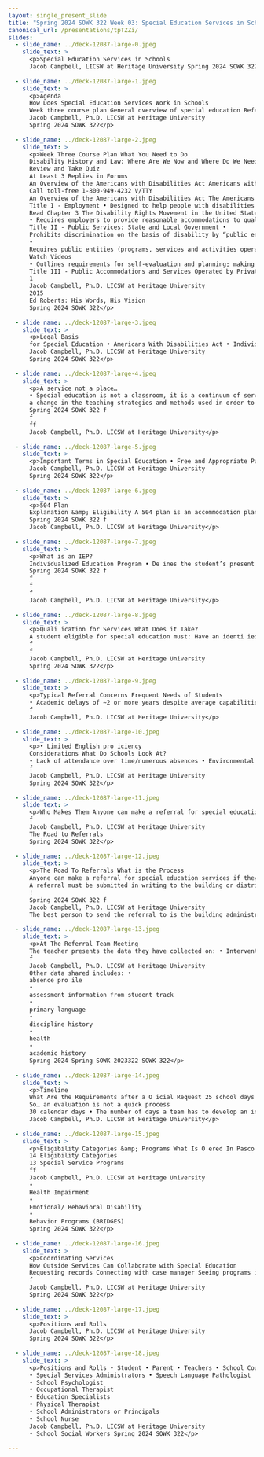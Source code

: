 ```yaml
---
layout: single_present_slide
title: "Spring 2024 SOWK 322 Week 03: Special Education Services in Schools"
canonical_url: /presentations/tpTZZi/
slides:
  - slide_name: ../deck-12087-large-0.jpeg
    slide_text: >
      <p>Special Education Services in Schools
      Jacob Campbell, LICSW at Heritage University Spring 2024 SOWK 322 Photo by Renan Kamikoga on Unsplash</p>
      
  - slide_name: ../deck-12087-large-1.jpeg
    slide_text: >
      <p>Agenda
      How Does Special Education Services Work in Schools
      Week three course plan General overview of special education Referral process for special services Positions and rolls
      Jacob Campbell, Ph.D. LICSW at Heritage University
      Spring 2024 SOWK 322</p>
      
  - slide_name: ../deck-12087-large-2.jpeg
    slide_text: >
      <p>Week Three Course Plan What You Need to Do
      Disability History and Law: Where Are We Now and Where Do We Need To Go What Does Access Really Mean The Disability Rights Movement Disability Law and Your Curiosity
      Review and Take Quiz
      At Least 3 Replies in Forums
      An Overview of the Americans with Disabilities Act Americans with Disabilities Act
      Call toll-free 1-800-949-4232 V/TTY
      An Overview of the Americans with Disabilities Act The Americans with Disabilities Act (ADA), enacted in 1990, is a civil rights law that prohibits discrimination against individuals with disabilities in all areas of public life, including jobs, schools, transportation, and all public and private places that are open to the general public. The ADA is divided into five titles (or sections) that relate to different areas of public life.
      Title I - Employment • Designed to help people with disabilities access the same employment opportunities and benefits available to people without disabilities. • Applies to employers with 15 or more employees.
      Read Chapter 3 The Disability Rights Movement in the United States
      • Requires employers to provide reasonable accommodations to qualified applicants or employees. A “reasonable accommodation” is a change that does not cause the employer “undue hardship” (too much difficulty or expense). • Defines disability, establishes guidelines for the reasonable accommodation process, addresses medical examinations and inquiries, and defines “direct threat” when there is risk of substantial harm to the health or safety of the individual employee with a disability or others. • Regulated and enforced by the U.S. Equal Employment Opportunity Commission. http://www.eeoc.gov/laws/types/disability.cfm
      Title II - Public Services: State and Local Government •
      Prohibits discrimination on the basis of disability by “public entities,” which are programs, services and activities operated by state and local governments.
      •
      Requires public entities (programs, services and activities operated by state and local governments) to be accessible to individuals with disabilities.
      Watch Videos
      • Outlines requirements for self-evaluation and planning; making reasonable modifications to policies, practices, and procedures where necessary to avoid discrimination; identifying architectural barriers; and communicating effectively with people with hearing, vision and speech disabilities. • Regulated and enforced by the U.S. Department of Justice. http://www.ada.gov
      Title III - Public Accommodations and Services Operated by Private Entities • Prohibits places of public accommodation from discriminating against individuals with disabilities. Public accommodations include privately-owned, leased or operated facilities like hotels, restaurants, retail merchants, doctors’ offices, golf courses, private schools, sports stadiums, theaters, and so on. • Sets the minimum standards for accessibility for alterations, new construction and barrier removal. www.adata.org
      1
      Jacob Campbell, Ph.D. LICSW at Heritage University
      2015
      Ed Roberts: His Words, His Vision
      Spring 2024 SOWK 322</p>
      
  - slide_name: ../deck-12087-large-3.jpeg
    slide_text: >
      <p>Legal Basis
      for Special Education • Americans With Disabilities Act • Individuals With Disabilities Education Improvement Act • Washington Administrative Code (Chapter 392-172A): Rules for the Provision of Special Education to Special Education Students
      Jacob Campbell, Ph.D. LICSW at Heritage University
      Spring 2024 SOWK 322</p>
      
  - slide_name: ../deck-12087-large-4.jpeg
    slide_text: >
      <p>A service not a place…
      • Special education is not a classroom, it is a continuum of services • Special education is de ined by the type of instruction the student gets, not where the instruction occurs • Special education is specially designed instruction which is de ined as:
      a change in the teaching strategies and methods used in order to di erentiate material for students
      Spring 2024 SOWK 322 f
      f
      ff
      Jacob Campbell, Ph.D. LICSW at Heritage University</p>
      
  - slide_name: ../deck-12087-large-5.jpeg
    slide_text: >
      <p>Important Terms in Special Education • Free and Appropriate Public Education (FAPE) A program designed to meet the individual needs of the student at no cost to the family. • Specially Designed Instruction (SDI) Organized and planned instructional activities, which adapt, as appropriate, the content, methodology, or delivery of instruction, in order to address the unique needs that result from a student’s disability.
      Jacob Campbell, Ph.D. LICSW at Heritage University
      Spring 2024 SOWK 322</p>
      
  - slide_name: ../deck-12087-large-6.jpeg
    slide_text: >
      <p>504 Plan
      Explanation &amp; Eligibility A 504 plan is an accommodation plan that allows a student access to his/her educational program to the same extent as nondisabled peers. To be eligible, a student must have an identi ied disability that: Adversely impacts educational progress Requires accommodations to mitigate the inequity in their to access to their educational program
      Spring 2024 SOWK 322 f
      Jacob Campbell, Ph.D. LICSW at Heritage University</p>
      
  - slide_name: ../deck-12087-large-7.jpeg
    slide_text: >
      <p>What is an IEP?
      Individualized Education Program • De ines the student’s present levels of performance in areas of eligibility • Outlines measurable goals and objectives in all areas of eligibility • Describes the accommodations and modi ications the student requires • Identi ies the least restrictive environment (LRE), how much time the student will spend in special ed and general ed settings, and who is responsible for the implementation of services and tracking of progress • De ines a transition plan and course of study after age 16
      Spring 2024 SOWK 322 f
      f
      f
      f
      Jacob Campbell, Ph.D. LICSW at Heritage University</p>
      
  - slide_name: ../deck-12087-large-8.jpeg
    slide_text: >
      <p>Quali ication for Services What Does it Take?
      A student eligible for special education must: Have an identi ied disability (in one of 14 categories) that… 1. Adversely impacts their education progress and 2. Requires specially designed instruction (SDI) A student can have a disability and not meet the other 2 tiers, therefore, not be eligible for special education services under IDEA.
      f
      f
      Jacob Campbell, Ph.D. LICSW at Heritage University
      Spring 2024 SOWK 322</p>
      
  - slide_name: ../deck-12087-large-9.jpeg
    slide_text: >
      <p>Typical Referral Concerns Frequent Needs of Students
      • Academic delays of ~2 or more years despite average capabilities/ cognitive skills and multiple interventions over time • Lack of progress within an intervention when peers are making consistent progress • Attention or behavior results in signi icant academic delays or lack of access to instruction • Social skill or behavior delays result in underperformance or inability to bene it adequately from instruction Spring 2024 SOWK 322 f
      f
      Jacob Campbell, Ph.D. LICSW at Heritage University</p>
      
  - slide_name: ../deck-12087-large-10.jpeg
    slide_text: >
      <p>• Limited English pro iciency
      Considerations What Do Schools Look At?
      • Lack of attendance over time/numerous absences • Environmental issues • Exposure to adequate instruction in reading and math • Interventions provided prior to referral
      f
      Jacob Campbell, Ph.D. LICSW at Heritage University
      Spring 2024 SOWK 322</p>
      
  - slide_name: ../deck-12087-large-11.jpeg
    slide_text: >
      <p>Who Makes Them Anyone can make a referral for special education services if they believe the student would bene it from a more specialized instructional program than can be provided in the general education setting.
      f
      Jacob Campbell, Ph.D. LICSW at Heritage University
      The Road to Referrals
      Spring 2024 SOWK 322</p>
      
  - slide_name: ../deck-12087-large-12.jpeg
    slide_text: >
      <p>The Road To Referrals What is the Process
      Anyone can make a referral for special education services if they believe the student would bene it from a more specialized instructional program than can be provided in the general education setting
      A referral must be submitted in writing to the building or district level
      !
      Spring 2024 SOWK 322 f
      Jacob Campbell, Ph.D. LICSW at Heritage University
      The best person to send the referral to is the building administrator and/or the school psychologist</p>
      
  - slide_name: ../deck-12087-large-13.jpeg
    slide_text: >
      <p>At The Referral Team Meeting
      The teacher presents the data they have collected on: • Interventions that have been attempted, • How long they were attempted, and • Results of the interventions Based on this information the referral team makes a determination as to whether to proceed with a special education evaluation or if more information is needed.
      f
      Jacob Campbell, Ph.D. LICSW at Heritage University
      Other data shared includes: •
      absence pro ile
      •
      assessment information from student track
      •
      primary language
      •
      discipline history
      •
      health
      •
      academic history
      Spring 2024 Spring SOWK 2023322 SOWK 322</p>
      
  - slide_name: ../deck-12087-large-14.jpeg
    slide_text: >
      <p>Timeline
      What Are the Requirements after a O icial Request 25 school days • The amount of time the team has to meet to decide if an evaluation is going to occur and inform parents of the decision and obtain consent to evaluate 35 school days • The number of days from the data of consent that a team has to complete an evaluation if one is recommended.
      So… an evaluation is not a quick process
      30 calendar days • The number of days a team has to develop an initial IEP if the student is found to be eligible for special education services. Spring 2024 SOWK 322 ff
      Jacob Campbell, Ph.D. LICSW at Heritage University</p>
      
  - slide_name: ../deck-12087-large-15.jpeg
    slide_text: >
      <p>Eligibility Categories &amp; Programs What Is O ered In Pasco
      14 Eligibility Categories
      13 Special Service Programs
      ff
      Jacob Campbell, Ph.D. LICSW at Heritage University
      •
      Health Impairment
      •
      Emotional/ Behavioral Disability
      •
      Behavior Programs (BRIDGES)
      Spring 2024 SOWK 322</p>
      
  - slide_name: ../deck-12087-large-16.jpeg
    slide_text: >
      <p>Coordinating Services
      How Outside Services Can Collaborate with Special Education
      Requesting records Connecting with case manager Seeing programs irst hand Participating in meetings Sharing recommendations
      f
      Jacob Campbell, Ph.D. LICSW at Heritage University
      Spring 2024 SOWK 322</p>
      
  - slide_name: ../deck-12087-large-17.jpeg
    slide_text: >
      <p>Positions and Rolls
      Jacob Campbell, Ph.D. LICSW at Heritage University
      Spring 2024 SOWK 322</p>
      
  - slide_name: ../deck-12087-large-18.jpeg
    slide_text: >
      <p>Positions and Rolls • Student • Parent • Teachers • School Counselor
      • Special Services Administrators • Speech Language Pathologist
      • School Psychologist
      • Occupational Therapist
      • Education Specialists
      • Physical Therapist
      • School Administrators or Principals
      • School Nurse
      Jacob Campbell, Ph.D. LICSW at Heritage University
      • School Social Workers Spring 2024 SOWK 322</p>
      
---
```

